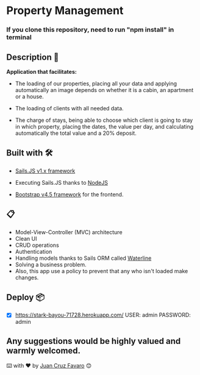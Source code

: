 # Property Management

### If you clone this repository, need to run "npm install" in terminal

## Description 🚀

**Application that facilitates:**

- The loading of our properties, placing all your data and applying automatically an image depends on whether it is a cabin, an apartment or a house.

- The loading of clients with all needed data.

- The charge of stays, being able to choose which client is going to stay in which property, placing the dates, the value per day, and calculating automatically the total value and a 20% deposit.

## Built with 🛠️

- [Sails.JS v1.x framework](https://sailsjs.com/)

- Executing Sails.JS thanks to [NodeJS](https://nodejs.org/en/)

- [Bootstrap v4.5 framework](https://getbootstrap.com/) for the frontend.

## 📋

- Model-View-Controller (MVC) architecture
- Clean UI
- CRUD operations
- Authentication
- Handling models thanks to Sails ORM called [Waterline](https://github.com/balderdashy/waterline)
- Solving a business problem.
- Also, this app use a policy to prevent that any who isn't loaded make changes.

## Deploy 📦

- [X] https://stark-bayou-71728.herokuapp.com/   USER: admin PASSWORD: admin

Any suggestions would be highly valued and warmly welcomed.
---
⌨️ with ❤️ by [Juan Cruz Favaro](https://github.com/JCFavaro) 😊
